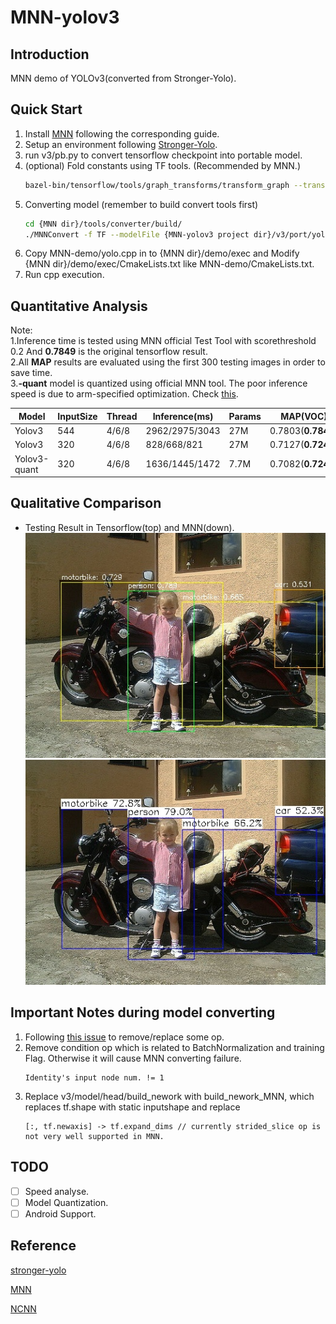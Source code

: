 # MNN-yolov3

## Introduction
MNN demo of YOLOv3(converted from Stronger-Yolo). 

## Quick Start 
1. Install [MNN](https://github.com/alibaba/MNN) following the corresponding guide. 
2. Setup an environment following [Stronger-Yolo](https://github.com/Stinky-Tofu/Stronger-yolo).
3. run v3/pb.py to convert tensorflow checkpoint into portable model.
4. (optional) Fold constants using TF tools. (Recommended by MNN.)
    ``` bash
    bazel-bin/tensorflow/tools/graph_transforms/transform_graph --transforms=fold_constants(ignore_errors=true)
    ```
5. Converting model (remember to build convert tools first)
    ``` bash
    cd {MNN dir}/tools/converter/build/
    ./MNNConvert -f TF --modelFile {MNN-yolov3 project dir}/v3/port/yolov3_opti_fc.pb --MNNModel yolo_opti_fc.mnn --bizCode MNN
    ```
6. Copy MNN-demo/yolo.cpp in to {MNN dir}/demo/exec and  Modify {MNN dir}/demo/exec/CmakeLists.txt like MNN-demo/CmakeLists.txt.
7. Run cpp execution.
## Quantitative Analysis 
Note:  
1.Inference time is tested using MNN official Test Tool with scorethreshold 0.2 And **0.7849** is the original tensorflow result.  
2.All **MAP** results are evaluated using the first 300 testing images in order to save time.  
3.**-quant** model is quantized using official MNN tool. The poor inference speed is due to arm-specified optimization. Check [this](https://github.com/alibaba/MNN/issues/213).

Model|InputSize|Thread|Inference(ms)|Params|MAP(VOC)|
| ------ | ------ | ------ | ------ | ------ |------ |
Yolov3|544|4/6/8| 2962/2975/3043|27M|0.7803(**0.7849**)|
Yolov3|320|4/6/8|828/668/821|27M|0.7127(**0.7249**)|
Yolov3-quant|320|4/6/8|1636/1445/1472|7.7M|0.7082(**0.7249**)|

## Qualitative Comparison
- Testing Result in Tensorflow(top) and MNN(down).   
![Result of Tensorflow](v3/004650_detected.jpg)
![Result of Tensorflow](MNN-demo/004650_MNN.jpg)

## Important Notes during model converting 
1. Following [this issue](https://github.com/onnx/tensorflow-onnx/issues/77#issue-342137999) to remove/replace some op.
2. Remove condition op which is related to BatchNormalization and training Flag. Otherwise it will cause MNN converting failure.
    ```
    Identity's input node num. != 1
    ```
3. Replace v3/model/head/build_nework with build_nework_MNN, which replaces tf.shape with static inputshape and replace 
    ```
    [:, tf.newaxis] -> tf.expand_dims // currently strided_slice op is not very well supported in MNN.
    ```

## TODO
- [ ] Speed analyse.
- [ ] Model Quantization.
- [ ] Android Support.  

## Reference
[stronger-yolo](https://github.com/Stinky-Tofu/Stronger-yolo)

[MNN](https://github.com/alibaba/MNN)

[NCNN](https://github.com/Tencent/ncnn)
